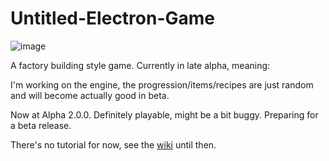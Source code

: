 # Untitled-Electron-Game
![image](https://user-images.githubusercontent.com/71201189/150666276-038b9a4e-a46a-4acc-9467-605ae9e91bf7.png)

A factory building style game. Currently in late alpha, meaning:

I'm working on the engine, the progression/items/recipes are just random and will become actually good in beta.

Now at Alpha 2.0.0. Definitely playable, might be a bit buggy. Preparing for a beta release.

There's no tutorial for now, see the [wiki](https://github.com/BalaM314/Untitled-Electron-Game/wiki) until then.
